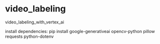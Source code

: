 # video_labeling
video_labeling_with_vertex_ai

install dependencies:
pip install google-generativeai opencv-python pillow requests python-dotenv
